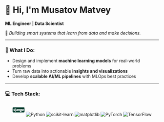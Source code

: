 # 👋 Hi, I'm Musatov Matvey  

**ML Engineer | Data Scientist**  

🔧 *Building smart systems that learn from data and make decisions.*

---

### 🧠 What I Do:
- Design and implement **machine learning models** for real-world problems
- Turn raw data into actionable **insights and visualizations**
- Develop **scalable AI/ML pipelines** with MLOps best practices

---

### 💻 Tech Stack:

<div align="center">
  <img src="https://raw.githubusercontent.com/devicons/devicon/master/icons/django/django-original.svg"  alt="Django" width="40" height="40"/>
  <img src="https://cdn.jsdelivr.net/gh/devicons/devicon/icons/python/python-original.svg"  alt="Python" width="40" height="40"/>
  <img src="https://cdn.jsdelivr.net/gh/devicons/devicon/icons/scikitlearn/scikitlearn-original.svg"  alt="scikit-learn" width="40" height="40"/>
  <img src="https://cdn.jsdelivr.net/gh/devicons/devicon/icons/matplotlib/matplotlib-original.svg"  alt="matplotlib" width="40" height="40"/>
  <img src="https://cdn.jsdelivr.net/gh/devicons/devicon/icons/pytorch/pytorch-original.svg"  alt="PyTorch" width="40" height="40"/>
  <img src="https://cdn.jsdelivr.net/gh/devicons/devicon/icons/tensorflow/tensorflow-original.svg"  alt="TensorFlow" width="40" height="40"/>
</div>
